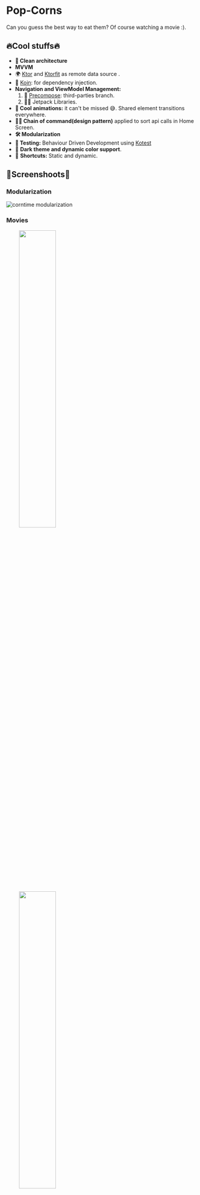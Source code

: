 # Pop-Corns
Can you guess the best way to eat them? Of course watching a movie :).


## 🔥Cool stuffs🔥

* **🧹  Clean architecture**
* **MVVM**
* 🌍  [Ktor](https://github.com/ktorio/ktor "ktor repo") and [Ktorfit](https://github.com/Foso/Ktorfit "ktorfit repo") as remote data source .
* 💉  [Koin](https://github.com/InsertKoinIO/koin "koin repo"): for dependency injection.
* **Navigation and ViewModel Management:**
  1.  🎨 [Precompose](https://github.com/Tlaster/PreCompose "precompose repo"): third-parties branch.
  2.  🚀🚀 Jetpack Libraries. 
* **🎉  Cool animations:** it can't be missed 😅. Shared element transitions everywhere.
* **🔗🔗 Chain of command(design pattern)** applied to sort api calls in Home Screen.
* **🛠   Modularization**
* **🧪 Testing:** Behaviour Driven Development using [Kotest](https://github.com/kotest/kotest "kotest repo")
* 🌛 **Dark theme and dynamic color support**.
* 📌 **Shortcuts:** Static and dynamic.

## 📸Screenshoots📸

### Modularization
![corntime modularization](https://github.com/enmanuel52/Pop-Corns/assets/102194318/abd03ce3-ce29-4556-8074-b470c84fa035)


### Movies

<div style="margin: 10px;">
  <img src="https://github.com/enmanuel52/Pop-Corns/blob/main/app/src/main/res/drawable/home.jpg" style="display: flex; width: 45%; padding: 0% 5%;">
  <img src="https://github.com/enmanuel52/Pop-Corns/blob/main/app/src/main/res/drawable/movie_details.jpg" style="display: flex; width: 45%; padding: 0% 5%;">
</div>

### Actors

<div style="margin: 10px;">
  <img src="https://github.com/enmanuel52/Pop-Corns/blob/main/app/src/main/res/drawable/actors.jpg" style="display: flex; width: 45%; padding: 0% 5%;">
  <img src="https://github.com/enmanuel52/Pop-Corns/blob/main/app/src/main/res/drawable/actor_details.jpg" style="display: flex; width: 45%; padding: 0% 5%;">
</div>

### Watch Lists:

<div style="margin: 10px;">
  <img src="https://github.com/enmanuel52/Pop-Corns/blob/main/app/src/main/res/drawable/watch_list.jpg" style="display: flex; width: 45%; padding: 0% 5%;">
  <img src="https://github.com/enmanuel52/Pop-Corns/blob/main/app/src/main/res/drawable/list_details.jpg" style="display: flex; width: 45%; padding: 0% 5%;">
</div>

### Search & Filter:

<div style="margin: 10px;">
  <img src="https://github.com/enmanuel52/Pop-Corns/blob/main/app/src/main/res/drawable/filter.jpg" style="display: flex; width: 45%; padding: 0% 5%;">
  <img src="https://github.com/enmanuel52/Pop-Corns/blob/main/app/src/main/res/drawable/search_movie.jpg" style="display: flex; width: 45%; padding: 0% 5%;">
</div>

### Settings & Login:

<div style="margin: 10px;">
  <img src="https://github.com/enmanuel52/Pop-Corns/blob/main/app/src/main/res/drawable/settings.jpg" style="display: flex; width: 45%; padding: 0% 5%;">
  <img src="https://github.com/enmanuel52/Pop-Corns/blob/main/app/src/main/res/drawable/login.jpg" style="display: flex; width: 45%; padding: 0% 5%;">
</div>


## Videos

### Trying to simulate wind effect



https://github.com/enmanuel52/Pop-Corns/assets/102194318/c76b5e89-0e59-4207-8c58-f374b8b462c5



https://github.com/enmanuel52/Pop-Corns/assets/102194318/0031c284-e207-4a34-99d5-62efb8124d41



### Shared elements transitions



https://github.com/enmanuel52/Pop-Corns/assets/102194318/28650503-9817-4394-9f62-3bbde4999ea3




https://github.com/enmanuel52/Pop-Corns/assets/102194318/a861613e-1fa6-47d7-ac84-de16294fd042



### Shaders



https://github.com/enmanuel52/Pop-Corns/assets/102194318/fa207fde-501e-486f-a31c-961459e23ebb



**🚧🚧 WORK IN PROGRESS 🚧🚧**
